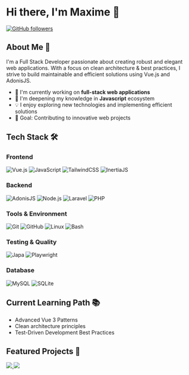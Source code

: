 # Hi there, I'm Maxime 👋

[![GitHub followers](https://img.shields.io/github/followers/MGouillardon?label=Follow&style=social)](https://github.com/MGouillardon)

## About Me 🚀
I'm a Full Stack Developer passionate about creating robust and elegant web applications. 
With a focus on clean architecture & best practices, I strive to build maintainable and efficient solutions using Vue.js and AdonisJS.

- 🔭 I'm currently working on **full-stack web applications**
- 🌱 I'm deepening my knowledge in **Javascript** ecosystem
- 💡 I enjoy exploring new technologies and implementing efficient solutions
- 🎯 Goal: Contributing to innovative web projects

## Tech Stack 🛠️

### Frontend
![Vue.js](https://img.shields.io/badge/Vue.js-%234FC08D.svg?style=for-the-badge&logo=vue.js&logoColor=white)
![JavaScript](https://img.shields.io/badge/JavaScript-%23F7DF1E.svg?style=for-the-badge&logo=javascript&logoColor=black)
![TailwindCSS](https://img.shields.io/badge/Tailwind-%2338B2AC.svg?style=for-the-badge&logo=tailwind-css&logoColor=white)
![InertiaJS](https://img.shields.io/badge/Inertia-%238D5AFF.svg?style=for-the-badge&logo=inertia&logoColor=white)

### Backend
![AdonisJS](https://img.shields.io/badge/AdonisJS-%235A45FF.svg?style=for-the-badge&logo=adonisjs&logoColor=white)
![Node.js](https://img.shields.io/badge/Node.js-%23339933.svg?style=for-the-badge&logo=node.js&logoColor=white)
![Laravel](https://img.shields.io/badge/Laravel-%23FF2D20.svg?style=for-the-badge&logo=laravel&logoColor=white)
![PHP](https://img.shields.io/badge/PHP-%23777BB4.svg?style=for-the-badge&logo=php&logoColor=white)

### Tools & Environment
![Git](https://img.shields.io/badge/Git-%23F05032.svg?style=for-the-badge&logo=git&logoColor=white)
![GitHub](https://img.shields.io/badge/GitHub-%23181717.svg?style=for-the-badge&logo=github&logoColor=white)
![Linux](https://img.shields.io/badge/Linux-%23FCC624.svg?style=for-the-badge&logo=linux&logoColor=black)
![Bash](https://img.shields.io/badge/Bash-%234EAA25.svg?style=for-the-badge&logo=gnu-bash&logoColor=white)

### Testing & Quality
![Japa](https://img.shields.io/badge/Japa-%23000000.svg?style=for-the-badge&logo=japa&logoColor=white)
![Playwright](https://img.shields.io/badge/Playwright-%232EAD33.svg?style=for-the-badge&logo=playwright&logoColor=white)

### Database
![MySQL](https://img.shields.io/badge/MySQL-%234479A1.svg?style=for-the-badge&logo=mysql&logoColor=white)
![SQLite](https://img.shields.io/badge/SQLite-%23003B57.svg?style=for-the-badge&logo=sqlite&logoColor=white)

## Current Learning Path 📚
- Advanced Vue 3 Patterns
- Clean architecture principles
- Test-Driven Development Best Practices

## Featured Projects 🌟

<div>
  <a href="https://github.com/MGouillardon/deco-du-monde">
    <img src="https://github-readme-stats-git-masterrstaa-rickstaa.vercel.app/api/pin/?username=MGouillardon&repo=deco-du-monde&theme=catppuccin_macchiato&hide_border=true&bg_color=1e1e2e&text_color=cdd6f4&icon_color=89b4fa&title_color=94e2d5"/>
  </a>
  <a href="https://github.com/MGouillardon/briar">
    <img src="https://github-readme-stats-git-masterrstaa-rickstaa.vercel.app/api/pin/?username=MGouillardon&repo=briar&theme=catppuccin_macchiato&hide_border=true&bg_color=1e1e2e&text_color=cdd6f4&icon_color=89b4fa&title_color=94e2d5"/>
  </a>
</div>
